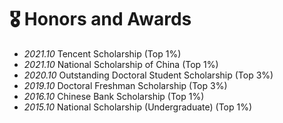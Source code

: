 # 🎖 Honors and Awards
- *2021.10* Tencent Scholarship (Top 1%)
- *2021.10* National Scholarship of China (Top 1%)
- *2020.10* Outstanding Doctoral Student Scholarship (Top 3%)
- *2019.10* Doctoral Freshman Scholarship (Top 3%)
- *2016.10* Chinese Bank Scholarship (Top 1%)
- *2015.10* National Scholarship (Undergraduate) (Top 1%)
